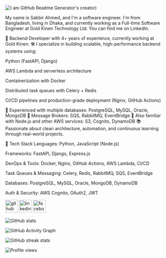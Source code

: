 ![I am GitHub Readme Generator's creator](https://arturssmirnovs.github.io/github-profile-readme-generator/images/banner.png))

My name is Sabbir Ahmed, and I'm a software engineer. I'm from Bangladesh, living in Dhaka, and currently working as a Full-time Software Engineer at Gold Kinen Technology Ltd. You can find me on LinkedIn.

🚀 Backend Developer with 4+ years of experience, currently working at Gold Kinen.
🛠️ I specialize in building scalable, high-performance backend systems using:

Python (FastAPI, Django)

AWS Lambda and serverless architecture

Containerization with Docker

Distributed task queues with Celery + Redis

CI/CD pipelines and production-grade deployment (Nginx, GitHub Actions)

💾 Experienced with multiple databases: PostgreSQL, MySQL, Oracle, MongoDB
📡 Message Brokers: SQS, RabbitMQ, EventBridge
🧰 Also familiar with Node.js and other AWS services: S3, Cognito, DynamoDB
📚 Passionate about clean architecture, automation, and continuous learning through real-world projects.

🧠 Tech Stack
Languages: Python, JavaScript (Node.js)

Frameworks: FastAPI, Django, Express.js

DevOps & Tools: Docker, Nginx, GitHub Actions, AWS Lambda, CI/CD

Task Queues & Messaging: Celery, Redis, RabbitMQ, SQS, EventBridge

Databases: PostgreSQL, MySQL, Oracle, MongoDB, DynamoDB

Auth & Security: AWS Cognito, OAuth2, JWT 

[<img src='https://cdn.jsdelivr.net/npm/simple-icons@3.0.1/icons/github.svg' alt='github' height='40'>](https://github.com/sabbir1021)  [<img src='https://cdn.jsdelivr.net/npm/simple-icons@3.0.1/icons/linkedin.svg' alt='linkedin' height='40'>](https://www.linkedin.com/in/sabbir1021/)  [<img src='https://cdn.jsdelivr.net/npm/simple-icons@3.0.1/icons/facebook.svg' alt='facebook' height='40'>](https://www.facebook.com/sabbirahmed.farhan.9)  

![GitHub stats](https://github-readme-stats.vercel.app/api?username=sabbir1021&show_icons=true)  

![GitHub Activity Graph](https://activity-graph.herokuapp.com/graph?username=sabbir1021)  

![GitHub streak stats](https://github-readme-streak-stats.herokuapp.com/?user=sabbir1021)  

![Profile views](https://gpvc.arturio.dev/sabbir1021)  
